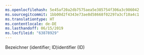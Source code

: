 ```yaml
---
ms.openlocfilehash: 5e45af20a2db7575aea5e385754f306a3c986042
ms.sourcegitcommit: 1bb00d2f4343e73ae8d58668f02297a3cf10a4c1
ms.translationtype: HT
ms.contentlocale: de-DE
ms.lasthandoff: 06/15/2019
ms.locfileid: "63878929"
---
```

<span data-ttu-id="d80e7-101">Bezeichner (identifier; ID)</span><span class="sxs-lookup"><span data-stu-id="d80e7-101">identifier (ID)</span></span>